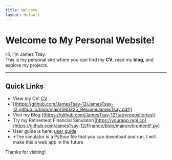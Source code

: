 ```yaml
---
title: Welcome
layout: default
---
```


# Welcome to My Personal Website!

Hi, I’m James Tsay.  
This is my personal site where you can find my **CV**, read my **blog**, and explore my projects.

---

## Quick Links

- View my CV: <a href="https://github.com/JamesTsay-12/JamesTsay-12.github.io/blob/main/060325_ResumeJamesTsay.pdf" target="_blank">CV</a>
-   [(https://github.com/JamesTsay-12/JamesTsay-12.github.io/blob/main/060325_ResumeJamesTsay.pdf)]
- Visit my Blog [(https://github.com/JamesTsay-12?tab=repositories)] <!-- Replace with actual blog link -->
- Try my Retirement Financial Simulator([https://yourapp.repl.co](https://github.com/JamesTsay-12/Finance/blob/main/retirementF.py) <!-- Replace with your app URL -->
- User guide is here: <a href="https://github.com/JamesTsay-12/Finance-public-/blob/main/User_Guide_Portfolio_Simulation060425-2.pdf" target="_blank">user guide</a>
- *The simulator is a Python file that you can download and run.  I will make this a web app in the future

Thanks for visiting!
